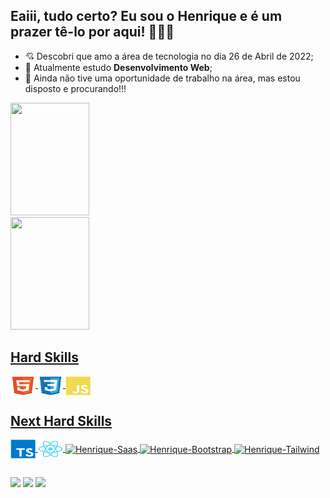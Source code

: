 ## Eaiii, tudo certo? Eu sou o Henrique e é um prazer tê-lo por aqui! 🚀🚀🚀

- 💘 Descobri que amo a área de tecnologia no dia 26 de Abril de 2022;
- 🌱 Atualmente estudo **Desenvolvimento Web**;
- 🤝 Ainda não tive uma oportunidade de trabalho na área, mas estou disposto e procurando!!!

<div>
  <a href="https://github.com/henriquemartins1373">
  <img height="180em" width="50%" src="https://github-readme-stats.vercel.app/api?username=henriquemartins1373&show_icons=true&theme=highcontrast&include_all_commits=true&count_private=true"/>
  <img height="180em" width="50%" src="https://github-readme-stats.vercel.app/api/top-langs/?username=henriquemartins1373&layout=compact&langs_count=7&theme=highcontrast"/>
</div>
  
  ##
  
<div style="display: inline">
   <h2>Hard Skills</h2>
   <img align="center" alt="Henrique-Html" height="30" width="40" src="https://raw.githubusercontent.com/devicons/devicon/master/icons/html5/html5-original.svg">
   <img align="center" alt="Henrique-Css" height="30" width="40" src="https://raw.githubusercontent.com/devicons/devicon/master/icons/css3/css3-original.svg">
   <img align="center" alt="Henrique-Js" height="30" width="40" src="https://raw.githubusercontent.com/devicons/devicon/master/icons/javascript/javascript-plain.svg">
   <h2>Next Hard Skills</h2>
   <img align="center" alt="Henrique-Ts" height="30" width="40" src="https://raw.githubusercontent.com/devicons/devicon/master/icons/typescript/typescript-plain.svg">
   <img align="center" alt="Henrique-React" height="30" width="40" src="https://raw.githubusercontent.com/devicons/devicon/master/icons/react/react-original.svg">
   <img align="center" alt="Henrique-Saas" height="30" width="30" src="https://cdn-icons-png.flaticon.com/512/5968/5968358.png">
   <img align="center" alt="Henrique-Bootstrap" height="35" width="40" src="https://getbootstrap.com/docs/5.2/assets/brand/bootstrap-logo-shadow.png">
   <img align="center" alt="Henrique-Tailwind" height="30" width="30" src="https://progsoft.net/images/tailwind-css-icon-70187f0341bd945dc65ad050a9a1b8f4fd79b1cf.png">
</div>

 ##
 
<div> 
  <a href="https://www.instagram.com/henriq.martins/" target="_self"><img src="https://img.shields.io/badge/-Instagram-%23E4405F?style=for-the-badge&logo=instagram&logoColor=white" target="_self"></a>
  <a href = "socialhenrique1373@gmail.com"><img src="https://img.shields.io/badge/-Gmail-%23333?style=for-the-badge&logo=gmail&logoColor=white" target="_self"></a>
  <a href="https://www.linkedin.com/in/henriquemartins1373/" target="_self"><img src="https://img.shields.io/badge/-LinkedIn-%230077B5?style=for-the-badge&logo=linkedin&logoColor=white" target="_self"></a>
 </div>
